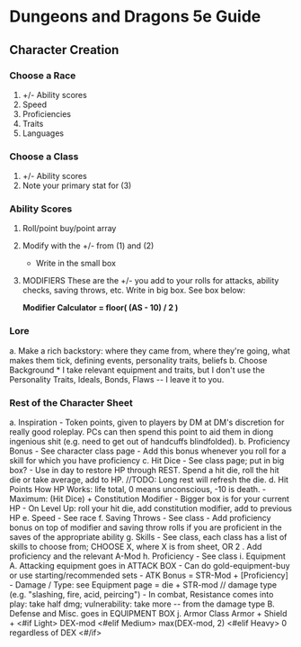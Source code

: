 # Dungeons and Dragons 5e Guide

## Character Creation

### Choose a Race
1. +/- Ability scores
2. Speed
3. Proficiencies
4. Traits
5. Languages

### Choose a Class
1. +/- Ability scores
2. Note your primary stat for (3)

### Ability Scores
1. Roll/point buy/point array
2. Modify with the +/- from (1) and (2)
	- Write in the small box
3. MODIFIERS
	These are the +/- you add to your rolls for attacks, ability checks, saving throws, etc. Write in big box. See box below:

    **Modifier Calculator = floor( (AS - 10) / 2 )**

### Lore
a. Make a rich backstory: where they came from, where they're going, what makes them tick, defining events, personality traits, beliefs
b. Choose Background
	* I take relevant equipment and traits, but I don't use the Personality Traits, Ideals, Bonds, Flaws -- I leave it to you.

### Rest of the Character Sheet
a. Inspiration
	- Token points, given to players by DM at DM's discretion for really good roleplay. PCs can then spend this point to aid them in diong ingenious shit (e.g. need to get out of handcuffs blindfolded). 
b. Proficiency Bonus
	- See character class page
	- Add this bonus whenever you roll for a skill for which you have proficiency
c. Hit Dice
	- See class page; put in big box?
	- Use in day to restore HP through REST. Spend a hit die, roll the hit die or take average, add to HP. //TODO: Long rest will refresh the die.
d. Hit Points
	How HP Works: life total, 0 means unconscious, -10 is death.
	- Maximum: (Hit Dice) + Constitution Modifier
	- Bigger box is for your current HP
	- On Level Up: roll your hit die, add constitution modifier, add to previous HP
e. Speed
	- See race
f. Saving Throws
	- See class
	- Add proficiency bonus on top of modifier and saving throw rolls if you are proficient in the saves of the appropriate ability
g. Skills
	- See class, each class has a list of skills to choose from; CHOOSE X, where X is from sheet, OR 2
		. Add proficiency and the relevant A-Mod
h. Proficiency
	- See class
i. Equipment
	A. Attacking equipment goes in ATTACK BOX
		- Can do gold-equipment-buy or use starting/recommended sets
		- ATK Bonus = STR-Mod + [Proficiency]
		- Damage / Type: see Equipment page = die + STR-mod // damage type (e.g. "slashing, fire, acid, peircing")
		- In combat, Resistance comes into play: take half dmg; vulnerability: take more -- from the damage type 
	B. Defense and Misc. goes in EQUIPMENT BOX
j. Armor Class
	Armor + Shield + <#if Light> DEX-mod <#elif Medium> max(DEX-mod, 2) <#elif Heavy> 0 regardless of DEX <#/if>












